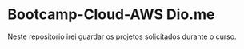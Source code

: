# Bootcamp-Cloud-AWS Dio.me

Neste repositorio irei guardar os projetos solicitados durante o curso.
